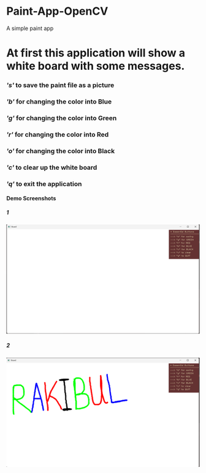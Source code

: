 # Paint-App-OpenCV
A simple paint app

# At first this application will show a white board with some messages.
### <i>'s'</i> to save the paint file as a picture
### <i>'b'</i> for changing the color into Blue
### <i>'g'</i> for changing the color into Green
### <i>'r'</i> for changing the color into Red
### <i>'o'</i> for changing the color into Black
### <i>'c'</i> to clear up the white board
### <i>'q'</i> to exit the application

#### Demo Screenshots
##### 1
![alt text](https://github.com/rhr007/Paint-App-OpenCV/blob/main/PaintApp1.png?raw=true)

##### 2
![alt text](https://github.com/rhr007/Paint-App-OpenCV/blob/main/PaintApp2.png?raw=true)

